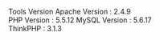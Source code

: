 Tools Version
Apache Version : 2.4.9   
PHP Version : 5.5.12 
MySQL Version : 5.6.17  
ThinkPHP : 3.1.3

